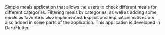 Simple meals application that allows the users to check different meals for different categories.
Filtering meals by categories, as well as adding some meals as favorite is also implemented.
Explicit and implicit animations are also added in some parts of the application.
This application is developed in Dart/Flutter.
